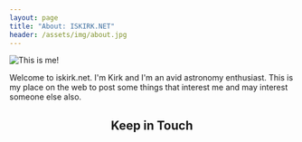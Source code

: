 ```yaml
---
layout: page
title: "About: ISKIRK.NET"
header: /assets/img/about.jpg
---
```


![This is me!](/assets/icons/200x200.png)

Welcome to iskirk.net. I'm Kirk and I'm an avid astronomy enthusiast. This is my place on the web to post some things that interest me and may interest someone else also.

<center>

## Keep in Touch

</center>
